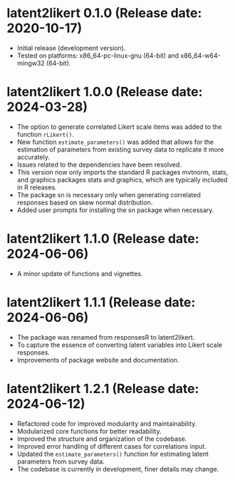 # latent2likert 0.1.0 (Release date: 2020-10-17)

- Initial release (development version).
- Tested on platforms: x86_64-pc-linux-gnu (64-bit) and x86_64-w64-mingw32 (64-bit).

# latent2likert 1.0.0 (Release date: 2024-03-28)

- The option to generate correlated Likert scale items was added to the function `rLikert()`.
- New function `estimate_parameters()` was added that allows for the estimation of parameters from existing survey data to replicate it more accurately.
- Issues related to the dependencies have been resolved.
- This version now only imports the standard R packages mvtnorm, stats, and graphics packages stats and graphics, which are typically included in R releases.
- The package sn is necessary only when generating correlated responses based on skew normal distribution.
- Added user prompts for installing the sn package when necessary.

# latent2likert 1.1.0 (Release date: 2024-06-06)

- A minor update of functions and vignettes.

# latent2likert 1.1.1 (Release date: 2024-06-06)

- The package was renamed from responsesR to latent2likert.
- To capture the essence of converting latent variables into Likert scale responses.
- Improvements of package website and documentation.

# latent2likert 1.2.1 (Release date: 2024-06-12)

- Refactored code for improved modularity and maintainability.
- Modularized core functions for better readability.
- Improved the structure and organization of the codebase.
- Improved error handling of different cases for correlations input.
- Updated the `estimate_parameters()` function for estimating latent parameters from survey data.
- The codebase is currently in development, finer details may change.

